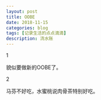 ```yaml
---
layout: post
title: OOBE
date: 2018-11-15
categories: blog
tags: [记录生活的点点滴滴]
description: 流水账
---
```


1 

貌似要做新的OOBE了。

2

马芬不好吃，水蜜桃说肉骨茶特别好吃。





